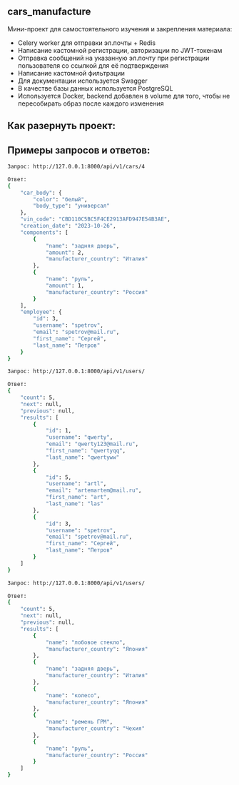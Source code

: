 ## cars_manufacture

Мини-проект для самостоятельного изучения и закрепления материала:  
- Celery worker для отправки эл.почты + Redis
- Написание кастомной регистрации, авторизации по JWT-токенам
- Отправка сообщений на указанную эл.почту при регистрации пользователя со ссылкой для её подтверждения
- Написание кастомной фильтрации
- Для документации используется Swagger
- В качестве базы данных используется PostgreSQL
- Используется Docker, backend добавлен в volume для того, чтобы не пересобирать образ после каждого изменения


## Как разернуть проект:


## Примеры запросов и ответов:

```bash
Запрос: http://127.0.0.1:8000/api/v1/cars/4

Ответ: 
{
	"car_body": {
		"color": "белый",
		"body_type": "универсал"
	},
	"vin_code": "CBD110C5BC5F4CE2913AFD947E54B3AE",
	"creation_date": "2023-10-26",
	"components": [
		{
			"name": "задняя дверь",
			"amount": 2,
			"manufacturer_country": "Италия"
		},
		{
			"name": "руль",
			"amount": 1,
			"manufacturer_country": "Россия"
		}
	],
	"employee": {
		"id": 3,
		"username": "spetrov",
		"email": "spetrov@mail.ru",
		"first_name": "Сергей",
		"last_name": "Петров"
	}
}
```

```bash
Запрос: http://127.0.0.1:8000/api/v1/users/

Ответ:  
{
	"count": 5,
	"next": null,
	"previous": null,
	"results": [
		{
			"id": 1,
			"username": "qwerty",
			"email": "qwerty123@mail.ru",
			"first_name": "qwertyqq",
			"last_name": "qwertyww"
		},
		{
			"id": 5,
			"username": "artl",
			"email": "artemartem@mail.ru",
			"first_name": "art",
			"last_name": "las"
		},
		{
			"id": 3,
			"username": "spetrov",
			"email": "spetrov@mail.ru",
			"first_name": "Сергей",
			"last_name": "Петров"
		}
	]
}
```

```bash
Запрос: http://127.0.0.1:8000/api/v1/users/

Ответ:  
{
    "count": 5,
    "next": null,
    "previous": null,
    "results": [
        {
            "name": "лобовое стекло",
            "manufacturer_country": "Япония"
        },
        {
            "name": "задняя дверь",
            "manufacturer_country": "Италия"
        },
        {
            "name": "колесо",
            "manufacturer_country": "Япония"
        },
        {
            "name": "ремень ГРМ",
            "manufacturer_country": "Чехия"
        },
        {
            "name": "руль",
            "manufacturer_country": "Россия"
        }
    ]
}
```